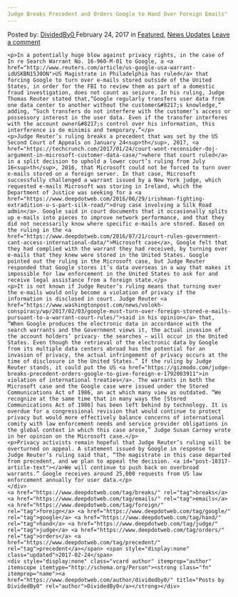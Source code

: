 ```yaml
---
Judge Breaks Precedent and Orders Google to Hand Over Foreign Emails"
---
```

<article class="post-listing post-18317 post type-post status-publish format-standard has-post-thumbnail hentry  tag-breaks tag-emails tag-foreign tag-google tag-hand tag-judge tag-orders tag-precedent">
    <div class="post-inner">
        <span>Posted by: <a href="https://www.deepdotweb.com/author/dividedby0/" title="">DividedBy0 </a></span>
    <span>February 24, 2017</span>
    <span>in <a href="https://www.deepdotweb.com/category/deepdot-news/" rel="category tag">Featured</a>, <a href="https://www.deepdotweb.com/category/news-updates/" rel="category tag">News Updates</a></span>
    <span><a href="https://www.deepdotweb.com/2017/02/24/judge-breaks-precedent-orders-google-hand-foreign-emails/#respond">Leave a comment</a></span>
    </p>
    <div class="clear"></div>
    
    <p>In a potentially huge blow against privacy rights, in the case of In re Search Warrant No. 16-960-M-01 to Google, a <a href="http://www.reuters.com/article/us-google-usa-warrant-idUSKBN15J0ON">US Magistrate in Philadelphia has ruled</a> that forcing Google to turn over e-mails stored outside of the United States, in order for the FBI to review them as part of a domestic fraud investigation, does not count as seizure. In his ruling, Judge Thomas Reuter stated that,“Google regularly transfers user data from one data center to another without the customer&#8217;s knowledge,” adding, “Such transfers do not interfere with the customer’s access or possessory interest in the user data. Even if the transfer interferes with the account owner&#8217;s control over his information, this interference is de minimis and temporary.”</p>
    <p>Judge Reuter’s ruling breaks a precedent that was set by the US Second Court of Appeals on January 24<sup>th</sup>, 2017, <a href="https://techcrunch.com/2017/01/24/court-wont-reconsider-doj-argument-in-microsoft-customer-data-case/">where that court ruled</a> in a split decision to uphold a lower court’s ruling from July 16<sup>th</sup>, 2016, that Microsoft could not be forced to turn over e-mails stored on a foreign server. In that case, Microsoft successfully challenged a warrant issued by a New York judge, which requested e-mails Microsoft was storing in Ireland, which the Department of Justice was seeking for a <a href="https://www.deepdotweb.com/2016/06/29/irishman-fighting-extradition-u-s-part-silk-road/">drug case involving a Silk Road admin</a>. Google said in court documents that it occasionally splits up e-mails into pieces to improve network performance, and that they did not necessarily know where specific e-mails are stored. Based on the ruling in the <a href="https://www.deepdotweb.com/2016/07/21/court-rules-government-cant-access-international-data/">Microsoft case</a>, Google felt that they had complied with the warrant they had received, by turning over e-mails that they knew were stored in the United States. Google pointed out the ruling in the Microsoft case, but Judge Reuter responded that Google stores it’s data overseas in a way that makes it impossible for law enforcement in the United States to ask for and receive legal assistance from a foreign state.</p>
    <p>It is not known if Judge Reuter’s ruling means that turning over the e-mails would only become a violation of privacy if the information is disclosed in court. Judge Reuter <a href="https://www.washingtonpost.com/news/volokh-conspiracy/wp/2017/02/03/google-must-turn-over-foreign-stored-e-mails-pursuant-to-a-warrant-court-rules/">said in his opinion</a> that, “When Google produces the electronic data in accordance with the search warrants and the Government views it, the actual invasion of the account holders’ privacy- the searches – will occur in the United States. Even though the retrieval of the electronic data by Google from its multiple data centers abroad has the potential for an invasion of privacy, the actual infringement of privacy occurs at the time of disclosure in the United States.” If the ruling by Judge Reuter stands, it could put the US <a href="https://gizmodo.com/judge-breaks-precedent-orders-google-to-give-foreign-e-1792003911">in violation of international treaties</a>. The warrants in both the Microsoft case and the Google case were issued under the Stored Communications Act of 1986, an act which many view as outdated. “We recognize at the same time that in many ways the [Stored Communications Act of 1986] has been left behind by technology. It is overdue for a congressional revision that would continue to protect privacy but would more effectively balance concerns of international comity with law enforcement needs and service provider obligations in the global context in which this case arose,” Judge Susan Carney wrote in her opinion on the Microsoft case.</p>
    <p>Privacy activists remain hopeful that Judge Reuter’s ruling will be overturned on appeal. A statement issued by Google in response to Judge Reuter’s ruling said that, “The magistrate in this case departed from precedent, and we plan to appeal the decision. <a id="post-18317-article-text"></a>We will continue to push back on overbroad warrants.” Google receives around 25,000 requests from US law enforcement annually for user data.</p>
    </div>
    <a href="https://www.deepdotweb.com/tag/breaks/" rel="tag">breaks</a> <a href="https://www.deepdotweb.com/tag/emails/" rel="tag">emails</a> <a href="https://www.deepdotweb.com/tag/foreign/" rel="tag">foreign</a> <a href="https://www.deepdotweb.com/tag/google/" rel="tag">google</a> <a href="https://www.deepdotweb.com/tag/hand/" rel="tag">hand</a> <a href="https://www.deepdotweb.com/tag/judge/" rel="tag">judge</a> <a href="https://www.deepdotweb.com/tag/orders/" rel="tag">orders</a> <a href="https://www.deepdotweb.com/tag/precedent/" rel="tag">precedent</a></span> <span style="display:none" class="updated">2017-02-24</span>
    <div style="display:none" class="vcard author" itemprop="author" itemscope itemtype="http://schema.org/Person"><strong class="fn" itemprop="name"><a href="https://www.deepdotweb.com/author/dividedby0/" title="Posts by DividedBy0" rel="author">DividedBy0</a></strong></div>
    
